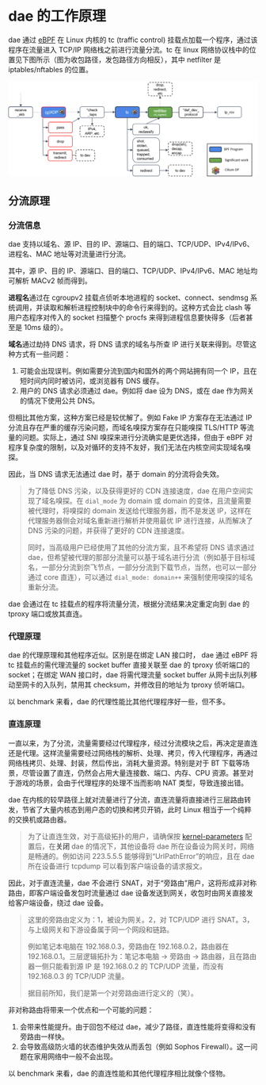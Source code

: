 # dae 的工作原理

dae 通过 [eBPF](https://en.wikipedia.org/wiki/EBPF)  在 Linux 内核的 tc (traffic control) 挂载点加载一个程序，通过该程序在流量进入 TCP/IP 网络栈之前进行流量分流。tc 在 linux 网络协议栈中的位置见下图所示（图为收包路径，发包路径方向相反），其中 netfilter 是 iptables/nftables 的位置。

![](netstack-path.webp)

## 分流原理

### 分流信息

dae 支持以域名、源 IP、目的 IP、源端口、目的端口、TCP/UDP、IPv4/IPv6、进程名、MAC 地址等对流量进行分流。

其中，源 IP、目的 IP、源端口、目的端口、TCP/UDP、IPv4/IPv6、MAC 地址均可解析 MACv2 帧而得到。

**进程名**通过在 cgroupv2 挂载点侦听本地进程的 socket、connect、sendmsg 系统调用，并读取和解析进程控制块中的命令行来得到的。这种方式会比 clash 等用户态程序对传入的 socket 扫描整个 procfs 来得到进程信息要快得多（后者甚至是 10ms 级的）。

**域名**通过劫持 DNS 请求，将 DNS 请求的域名与所查 IP 进行关联来得到。尽管这种方式有一些问题：

1. 可能会出现误判。例如需要分流到国内和国外的两个网站拥有同一个 IP，且在短时间内同时被访问，或浏览器有 DNS 缓存。
2. 用户的 DNS 请求必须通过 dae。例如将 dae 设为 DNS，或在 dae 作为网关的情况下使用公共 DNS。

但相比其他方案，这种方案已经是较优解了。例如 Fake IP 方案存在无法通过 IP 分流且存在严重的缓存污染问题，而域名嗅探方案存在只能嗅探 TLS/HTTP 等流量的问题。实际上，通过 SNI 嗅探来进行分流确实是更优选择，但由于 eBPF 对程序复杂度的限制，以及对循环的支持不友好，我们无法在内核空间实现域名嗅探。

因此，当 DNS 请求无法通过 dae 时，基于 domain 的分流将会失效。

> 为了降低 DNS 污染，以及获得更好的 CDN 连接速度，dae 在用户空间实现了域名嗅探。在 `dial_mode` 为 domain 或 domain 的变体，且流量需要被代理时，将嗅探的 domain 发送给代理服务器，而不是发送 IP，这样在代理服务器侧会对域名重新进行解析并使用最优 IP 进行连接，从而解决了 DNS 污染的问题，并获得了更好的 CDN 连接速度。
>
> 同时，当高级用户已经使用了其他的分流方案，且不希望将 DNS 请求通过 dae，但希望被代理的那部分流量可以基于域名进行分流（例如基于目标域名，一部分分流到奈飞节点，一部分分流到下载节点，当然，也可以一部分通过 core 直连），可以通过 `dial_mode: domain++` 来强制使用嗅探的域名重新分流。

dae 会通过在 tc 挂载点的程序将流量分流，根据分流结果决定重定向到 dae 的 tproxy 端口或放其直连。

### 代理原理

dae 的代理原理和其他程序近似。区别是在绑定 LAN 接口时， dae 通过 eBPF 将 tc 挂载点的需代理流量的 socket buffer 直接关联至 dae 的 tproxy 侦听端口的 socket；在绑定 WAN 接口时，dae 将需代理流量 socket buffer 从网卡出队列移动至网卡的入队列，禁用其 checksum，并修改目的地址为 tproxy 侦听端口。

以 benchmark 来看，dae 的代理性能比其他代理程序好一些，但不多。

### 直连原理

一直以来，为了分流，流量需要经过代理程序，经过分流模块之后，再决定是直连还是代理。这样流量需要经过网络栈的解析、处理、拷贝，传入代理程序，再通过网络栈拷贝、处理、封装，然后传出，消耗大量资源。特别是对于 BT 下载等场景，尽管设置了直连，仍然会占用大量连接数、端口、内存、CPU 资源。甚至对于游戏的场景，会由于代理程序的处理不当而影响 NAT 类型，导致连接出错。

dae 在内核的较早路径上就对流量进行了分流，直连流量将直接进行三层路由转发，节省了大量内核态到用户态的切换和拷贝开销，此时 Linux 相当于一个纯粹的交换机或路由器。

> 为了让直连生效，对于高级拓扑的用户，请确保按 [kernel-parameters](getting-started/kernel-parameters.md) 配置后，在**关闭** dae 的情况下，其他设备将 dae 所在设备设为网关时，网络是畅通的。例如访问 223.5.5.5 能够得到“UrlPathError”的响应，且在 dae 所在设备进行 tcpdump 可以看到客户端设备的请求报文。

因此，对于直连流量，dae 不会进行 SNAT，对于“旁路由”用户，这将形成非对称路由，即客户端设备发包时流量通过 dae 设备发送到网关，收包时由网关直接发给客户端设备，绕过 dae 设备。

> 这里的旁路由定义为：1，被设为网关。2，对 TCP/UDP 进行 SNAT。3，与上级网关和下游设备属于同一个网段和链路。
> 
> 例如笔记本电脑在 192.168.0.3，旁路由在 192.168.0.2，路由器在 192.168.0.1。三层逻辑拓扑为：笔记本电脑 -> 旁路由 -> 路由器，且在路由器一侧只能看到源 IP 是 192.168.0.2 的 TCP/UDP 流量，而没有 192.168.0.3 的 TCP/UDP 流量。
> 
> 据目前所知，我们是第一个对旁路由进行定义的（笑）。

非对称路由将带来一个优点和一个可能的问题：

1. 会带来性能提升。由于回包不经过 dae，减少了路径，直连性能将变得和没有旁路由一样快。
2. 会导致高级防火墙的状态维护失效从而丢包（例如 Sophos Firewall）。这一问题在家用网络中一般不会出现。

以 benchmark 来看，dae 的直连性能和其他代理程序相比就像个怪物。
